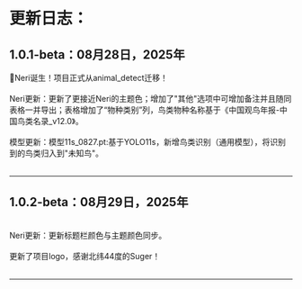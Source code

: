 # 更新日志：

## 1.0.1-beta：08月28日，2025年
🎉Neri诞生！项目正式从animal_detect迁移！
<br />
<br />
Neri更新：更新了更接近Neri的主题色；增加了"其他"选项中可增加备注并且随同表格一并导出；表格增加了“物种类别”列，鸟类物种名称基于《中国观鸟年报-中国鸟类名录_v12.0》。
<br />
<br />
模型更新：模型11s_0827.pt:基于YOLO11s，新增鸟类识别（通用模型），将识别到的鸟类归入到"未知鸟"。
<br />
<br />

---

## 1.0.2-beta：08月29日，2025年
<br />
Neri更新：更新标题栏颜色与主题颜色同步。
<br />
<br />
更新了项目logo，感谢北纬44度的Suger！
<br />
<br />


---
